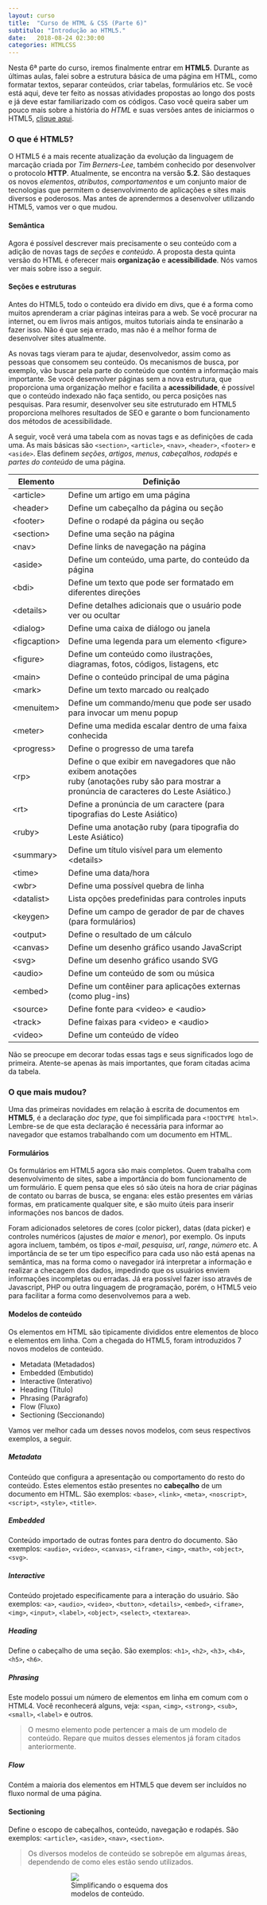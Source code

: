 ```yaml
---
layout: curso
title:  "Curso de HTML & CSS (Parte 6)"
subtitulo: "Introdução ao HTML5."
date:   2018-08-24 02:30:00
categories: HTMLCSS
---
```


Nesta 6ª parte do curso, iremos finalmente entrar em **HTML5**. Durante as últimas aulas, falei sobre a estrutura básica de uma página em HTML, como formatar textos, separar conteúdos, criar tabelas, formulários etc. Se você está aqui, deve ter feito as nossas atividades propostas ao longo dos posts e já deve estar familiarizado com os códigos. Caso você queira saber um pouco mais sobre a história do *HTML* e suas versões antes de iniciarmos o HTML5, [clique aqui](https://pt.wikipedia.org/wiki/HTML#Hist%C3%B3ria).

### O que é HTML5?

O HTML5 é a mais recente atualização da evolução da linguagem de marcação criada por *Tim Berners-Lee*, também conhecido por desenvolver o protocolo **HTTP**. Atualmente, se encontra na versão **5.2**. São destaques os novos *elementos*, *atributos*, *comportamentos* e um conjunto maior de tecnologias que permitem o desenvolvimento de aplicações e sites mais diversos e poderosos. Mas antes de aprendermos a desenvolver utilizando HTML5, vamos ver o que mudou.

#### Semântica

Agora é possível descrever mais precisamente o seu conteúdo com a adição de novas tags de *seções* e *conteúdo*. A proposta desta quinta versão do HTML é oferecer mais **organização** e **acessibilidade**. Nós vamos ver mais sobre isso a seguir.

#### Seções e estruturas

Antes do HTML5, todo o conteúdo era divido em divs, que é a forma como muitos aprenderam a criar páginas inteiras para a web. Se você procurar na internet, ou em livros mais antigos, muitos tutoriais ainda te ensinarão a fazer isso. Não é que seja errado, mas não é a melhor forma de desenvolver sites atualmente.

As novas tags vieram para te ajudar, desenvolvedor, assim como as pessoas que consomem seu conteúdo. Os mecanismos de busca, por exemplo, vão buscar pela parte do conteúdo que contém a informação mais importante. Se você desenvolver páginas sem a nova estrutura, que proporciona uma organização melhor e facilita a **acessibilidade**, é possível que o conteúdo indexado não faça sentido, ou perca posições nas pesquisas. Para resumir, desenvolver seu site estruturado em HTML5 proporciona melhores resultados de SEO e garante o bom funcionamento dos métodos de acessibilidade.

A seguir, você verá uma tabela com as novas tags e as definições de cada uma. As mais básicas são ```<section>```, ```<article>```, ```<nav>```, ```<header>```, ```<footer>``` e ```<aside>```. Elas definem *seções*, *artigos*, *menus*, *cabeçalhos*, *rodapés* e *partes do conteúdo* de uma página.

Elemento              |    Definição
----------------------|-----------------------------------------
&#60;article&#62;	    | Define um artigo em uma página
&#60;header&#62;	    | Define um cabeçalho da página ou seção
&#60;footer&#62;		  | Define o rodapé da página ou seção
&#60;section&#62;		  | Define uma seção na página
&#60;nav&#62;	        | Define links de navegação na página
&#60;aside&#62;		    | Define um conteúdo, uma parte, do conteúdo da página
&#60;bdi&#62;	        | Define um texto que pode ser formatado em diferentes direções
&#60;details&#62;		  | Define detalhes adicionais que o usuário pode ver ou ocultar
&#60;dialog&#62;		  | Define uma caixa de diálogo ou janela
&#60;figcaption&#62;	|	Define uma legenda para um elemento &#60;figure&#62;
&#60;figure&#62;		  | Define um conteúdo como ilustrações, diagramas, fotos, códigos, listagens, etc
&#60;main&#62;		    | Define o conteúdo principal de uma página
&#60;mark&#62;		    | Define um texto marcado ou realçado
&#60;menuitem&#62;		| Define um commando/menu que pode ser usado para invocar um menu popup
&#60;meter&#62;		    | Define uma medida escalar dentro de uma faixa conhecida
&#60;progress&#62;		| Define o progresso de uma tarefa
&#60;rp&#62;		      | Define o que exibir em navegadores que não exibem anotações<br>ruby (anotações ruby são para mostrar a pronúncia de caracteres do Leste Asiático.)
&#60;rt&#62;		      | Define a pronúncia de um caractere (para tipografias do Leste Asiático)
&#60;ruby&#62;		    | Define uma anotação ruby (para tipografia do Leste Asiático)
&#60;summary&#62;		  | Define um título visível para um elemento &#60;details&#62;
&#60;time&#62;		    | Define uma data/hora
&#60;wbr&#62;		      | Define uma possível quebra de linha
&#60;datalist&#62;		| Lista opções predefinidas para controles inputs
&#60;keygen&#62;		  | Define um campo de gerador de par de chaves (para formulários)
&#60;output&#62;		  | Define o resultado de um cálculo
&#60;canvas&#62;		  | Define um desenho gráfico usando JavaScript
&#60;svg&#62;		      | Define um desenho gráfico usando SVG
&#60;audio&#62;		    | Define um conteúdo de som ou música
&#60;embed&#62;		    | Define um contêiner para aplicações externas (como plug-ins)
&#60;source&#62;		  | Define fonte para &#60;video&#62; e &#60;audio&#62;
&#60;track&#62;		    | Define faixas para &#60;video&#62; e &#60;audio&#62;
&#60;video&#62;		    | Define um conteúdo de vídeo

Não se preocupe em decorar todas essas tags e seus significados logo de primeira. Atente-se apenas às mais importantes, que foram citadas acima da tabela.

### O que mais mudou?

Uma das primeiras novidades em relação à escrita de documentos em **HTML5**, é a declaração *doc type*, que foi simplificada para ```<!DOCTYPE html>```. Lembre-se de que esta declaração é necessária para informar ao navegador que estamos trabalhando com um documento em HTML.

#### Formulários

Os formulários em HTML5 agora são mais completos. Quem trabalha com desenvolvimento de sites, sabe a importância do bom funcionamento de um formulário. E quem pensa que eles só são úteis na hora de criar páginas de contato ou barras de busca, se engana: eles estão presentes em várias formas, em praticamente qualquer site, e são muito úteis para inserir informações nos bancos de dados.

Foram adicionados seletores de cores (color picker), datas (data picker) e controles numéricos (ajustes de *maior* e *menor*), por exemplo. Os inputs agora incluem, também, os tipos *e-mail*, *pesquisa*, *url*, *range*, *número* etc. A importância de se ter um tipo específico para cada uso não está apenas na semântica, mas na forma como o navegador irá interpretar a informação e realizar a checagem dos dados, impedindo que os usuários enviem informações incompletas ou erradas. Já era possível fazer isso através de Javascript, PHP ou outra linguagem de programação, porém, o HTML5 veio para facilitar a forma como desenvolvemos para a web.

#### Modelos de conteúdo

Os elementos em HTML são tipicamente divididos entre elementos de bloco e elementos em linha. Com a chegada do HTML5, foram introduzidos 7 novos modelos de conteúdo.

- Metadata (Metadados)
- Embedded (Embutido)
- Interactive (Interativo)
- Heading (Título)
- Phrasing (Parágrafo)
- Flow (Fluxo)
- Sectioning (Seccionando)

Vamos ver melhor cada um desses novos modelos, com seus respectivos exemplos, a seguir.

##### Metadata

Conteúdo que configura a apresentação ou comportamento do resto do conteúdo. Estes elementos estão presentes no **cabeçalho** de um documento em HTML. São exemplos: ``<base>``, ``<link>``, ``<meta>``, ``<noscript>``, ``<script>``, ``<style>``, ``<title>``.

##### Embedded

Conteúdo importado de outras fontes para dentro do documento. São exemplos: ``<audio>``, ``<video>``, ``<canvas>``, ``<iframe>``, ``<img>``, ``<math>``, ``<object>``, ``<svg>``.

##### Interactive

Conteúdo projetado especificamente para a interação do usuário. São exemplos: ``<a>``, ``<audio>``, ``<video>``, ``<button>``, ``<details>``, ``<embed>``, ``<iframe>``, ``<img>``, ``<input>``, ``<label>``, ``<object>``, ``<select>``, ``<textarea>``.

##### Heading

Define o cabeçalho de uma seção. São exemplos: ``<h1>``, ``<h2>``, ``<h3>``, ``<h4>``, ``<h5>``, ``<h6>``.

##### Phrasing

Este modelo possui um número de elementos em linha em comum com o HTML4. Você reconhecerá alguns, veja: ``<span``, ``<img>``, ``<strong>``, ``<sub>``, ``<small>``, ``<label>`` e outros.

> O mesmo elemento pode pertencer a mais de um modelo de conteúdo.
> Repare que muitos desses elementos já foram citados anteriormente.

##### Flow

Contém a maioria dos elementos em HTML5 que devem ser incluídos no fluxo normal de uma página.

#### Sectioning

Define o escopo de cabeçalhos, conteúdo, navegação e rodapés. São exemplos: ``<article>``, ``<aside>``, ``<nav>``, ``<section>``.

> Os diversos modelos de conteúdo se sobrepõe em algumas áreas, dependendo de como eles estão sendo utilizados.

<figure style="max-width: 50%; margin: auto auto;"><img src="https://envolte.github.io/arquivos/fotos/modelosconteudo.png" width="auto" />
  <figcaption>Simplificando o esquema dos modelos de conteúdo.</figcaption>
</figure>
